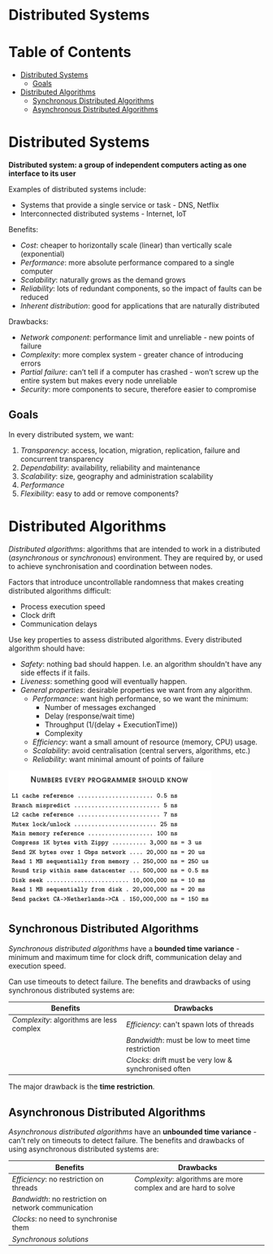 # Distributed Systems <!-- omit in toc -->

# Table of Contents <!-- omit in toc -->

- [Distributed Systems](#distributed-systems)
  - [Goals](#goals)
- [Distributed Algorithms](#distributed-algorithms)
  - [Synchronous Distributed Algorithms](#synchronous-distributed-algorithms)
  - [Asynchronous Distributed Algorithms](#asynchronous-distributed-algorithms)

# Distributed Systems

**Distributed system: a group of independent computers acting as one interface to its user**

Examples of distributed systems include:

- Systems that provide a single service or task - DNS, Netflix
- Interconnected distributed systems - Internet, IoT

Benefits:

- _Cost_: cheaper to horizontally scale (linear) than vertically scale (exponential)
- _Performance_: more absolute performance compared to a single computer
- _Scalability_: naturally grows as the demand grows
- _Reliability_: lots of redundant components, so the impact of faults can be reduced
- _Inherent distribution_: good for applications that are naturally distributed

Drawbacks:

- _Network component_: performance limit and unreliable - new points of failure
- _Complexity_: more complex system - greater chance of introducing errors
- _Partial failure_: can’t tell if a computer has crashed - won’t screw up the entire system but makes every node unreliable
- _Security_: more components to secure, therefore easier to compromise

## Goals

In every distributed system, we want:

1. _Transparency_: access, location, migration, replication, failure and concurrent transparency
2. _Dependability_: availability, reliability and maintenance
3. _Scalability_: size, geography and administration scalability
4. _Performance_
5. _Flexibility_: easy to add or remove components?

# Distributed Algorithms

_Distributed algorithms_: algorithms that are intended to work in a distributed (_asynchronous_ or _synchronous_) environment.
They are required by, or used to achieve synchronisation and coordination between nodes.

Factors that introduce uncontrollable randomness that makes creating distributed algorithms difficult:

- Process execution speed
- Clock drift
- Communication delays

Use key properties to assess distributed algorithms.
Every distributed algorithm should have:

- _Safety_: nothing bad should happen.
  I.e. an algorithm shouldn't have any side effects if it fails.
- _Liveness_: something good will eventually happen.
- _General properties_: desirable properties we want from any algorithm.
  - _Performance_: want high performance, so we want the minimum:
    - Number of messages exchanged
    - Delay (response/wait time)
    - Throughput (1/(delay + ExecutionTime))
    - Complexity
  - _Efficiency_: want a small amount of resource (memory, CPU) usage.
  - _Scalability_: avoid centralisation (central servers, algorithms, etc.)
  - _Reliability_: want minimal amount of points of failure

![numbers](img/numbers.png)

## Synchronous Distributed Algorithms

_Synchronous distributed algorithms_ have a **bounded time variance** - minimum and maximum time for clock drift, communication delay and execution speed.

Can use timeouts to detect failure.
The benefits and drawbacks of using synchronous distributed systems are:

| Benefits                                  | Drawbacks                                             |
| ----------------------------------------- | ----------------------------------------------------- |
| _Complexity_: algorithms are less complex | _Efficiency_: can't spawn lots of threads             |
|                                           | _Bandwidth_: must be low to meet time restriction     |
|                                           | _Clocks_: drift must be very low & synchronised often |

The major drawback is the **time restriction**.

## Asynchronous Distributed Algorithms

_Asynchronous distributed algorithms_ have an **unbounded time variance** - can't rely on timeouts to detect failure.
The benefits and drawbacks of using asynchronous distributed systems are:

| Benefits                                             | Drawbacks                                                       |
| ---------------------------------------------------- | --------------------------------------------------------------- |
| _Efficiency_: no restriction on threads              | _Complexity_: algorithms are more complex and are hard to solve |
| _Bandwidth_: no restriction on network communication |                                                                 |
| _Clocks_: no need to synchronise them                |                                                                 |
| _Synchronous solutions_                              |                                                                 |
